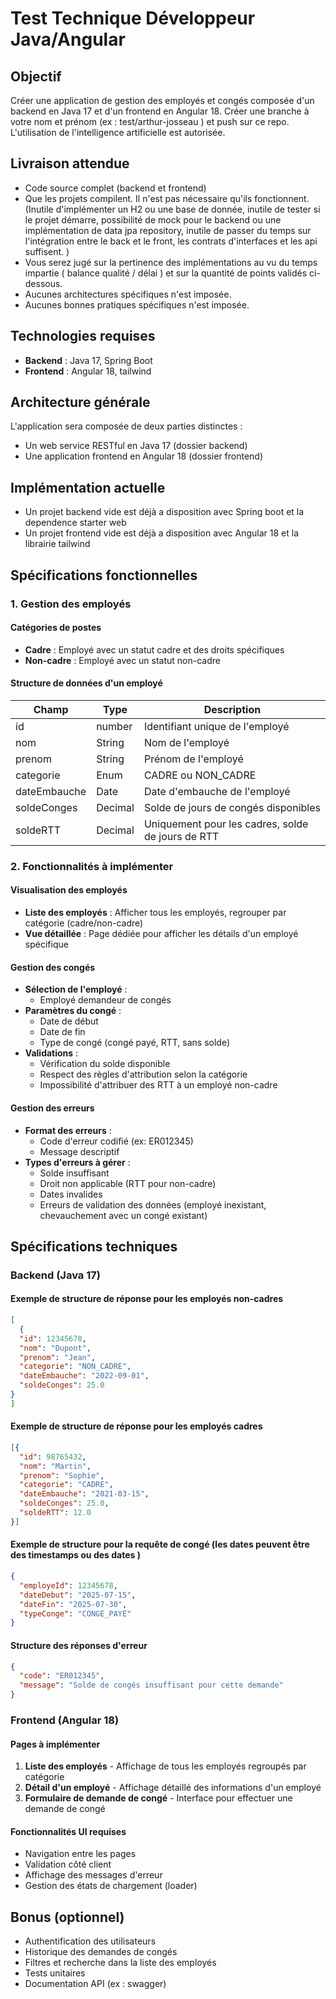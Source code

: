 # Test Technique Développeur Java/Angular

## Objectif
Créer une application de gestion des employés et congés composée d'un backend en Java 17 et d'un frontend en Angular 18.
Créer une branche à votre nom et prénom (ex : test/arthur-josseau ) et push sur ce repo. 
L'utilisation de l'intelligence artificielle est autorisée. 

## Livraison attendue

- Code source complet (backend et frontend)
- Que les projets compilent. Il n'est pas nécessaire qu'ils fonctionnent. (Inutile d'implémenter un H2 ou une base de donnée, inutile de tester si le projet démarre, possibilité de mock pour le backend ou une implémentation de data jpa repository, inutile de passer du temps sur l'intégration entre le back et le front, les contrats d'interfaces et les api suffisent. )
- Vous serez jugé sur la pertinence des implémentations au vu du temps impartie ( balance qualité / délai ) et sur la quantité de points validés ci-dessous. 
- Aucunes architectures spécifiques n'est imposée. 
- Aucunes bonnes pratiques spécifiques n'est imposée. 

## Technologies requises
- **Backend** : Java 17, Spring Boot
- **Frontend** : Angular 18, tailwind

## Architecture générale
L'application sera composée de deux parties distinctes :
- Un web service RESTful en Java 17 (dossier backend)
- Une application frontend en Angular 18 (dossier frontend)

## Implémentation actuelle
- Un projet backend vide est déjà a disposition avec Spring boot et la dependence starter web
- Un projet frontend vide est déjà a disposition avec Angular 18 et la librairie tailwind

## Spécifications fonctionnelles

### 1. Gestion des employés

#### Catégories de postes
- **Cadre** : Employé avec un statut cadre et des droits spécifiques
- **Non-cadre** : Employé avec un statut non-cadre

#### Structure de données d'un employé
| Champ         | Type        | Description                                                |
| ------------- | ----------- | ---------------------------------------------------------- |
| id            | number      | Identifiant unique de l'employé                           |
| nom           | String      | Nom de l'employé                                          |
| prenom        | String      | Prénom de l'employé                                       |
| categorie     | Enum        | CADRE ou NON_CADRE                                        |
| dateEmbauche  | Date        | Date d'embauche de l'employé                              |
| soldeConges   | Decimal     | Solde de jours de congés disponibles                      |
| soldeRTT      | Decimal     | Uniquement pour les cadres, solde de jours de RTT         |

### 2. Fonctionnalités à implémenter

#### Visualisation des employés
- **Liste des employés** : Afficher tous les employés, regrouper par catégorie (cadre/non-cadre)
- **Vue détaillée** : Page dédiée pour afficher les détails d'un employé spécifique

#### Gestion des congés
- **Sélection de l'employé** : 
  - Employé demandeur de congés
- **Paramètres du congé** : 
  - Date de début
  - Date de fin
  - Type de congé (congé payé, RTT, sans solde)
- **Validations** :
  - Vérification du solde disponible
  - Respect des règles d'attribution selon la catégorie
  - Impossibilité d'attribuer des RTT à un employé non-cadre

#### Gestion des erreurs
- **Format des erreurs** : 
  - Code d'erreur codifié (ex: ER012345)
  - Message descriptif
- **Types d'erreurs à gérer** :
  - Solde insuffisant
  - Droit non applicable (RTT pour non-cadre)
  - Dates invalides
  - Erreurs de validation des données (employé inexistant, chevauchement avec un congé existant)

## Spécifications techniques

### Backend (Java 17)

#### Exemple de structure de réponse pour les employés non-cadres
```json
[
  {
  "id": 12345678,
  "nom": "Dupont",
  "prenom": "Jean",
  "categorie": "NON_CADRE",
  "dateEmbauche": "2022-09-01",
  "soldeConges": 25.0
}
]
```

#### Exemple de structure de réponse pour les employés cadres
```json
[{
  "id": 98765432,
  "nom": "Martin",
  "prenom": "Sophie",
  "categorie": "CADRE",
  "dateEmbauche": "2021-03-15",
  "soldeConges": 25.0,
  "soldeRTT": 12.0
}]
```

#### Exemple de structure pour la requête de congé (les dates peuvent être des timestamps ou des dates )
```json
{
  "employeId": 12345678,
  "dateDebut": "2025-07-15",
  "dateFin": "2025-07-30",
  "typeConge": "CONGE_PAYE"
}
```

#### Structure des réponses d'erreur
```json
{
  "code": "ER012345",
  "message": "Solde de congés insuffisant pour cette demande"
}
```

### Frontend (Angular 18)

#### Pages à implémenter
1. **Liste des employés** - Affichage de tous les employés regroupés par catégorie
2. **Détail d'un employé** - Affichage détaillé des informations d'un employé
3. **Formulaire de demande de congé** - Interface pour effectuer une demande de congé

#### Fonctionnalités UI requises
- Navigation entre les pages
- Validation côté client
- Affichage des messages d'erreur
- Gestion des états de chargement (loader)


## Bonus (optionnel)

- Authentification des utilisateurs
- Historique des demandes de congés
- Filtres et recherche dans la liste des employés
- Tests unitaires
- Documentation API (ex : swagger)
